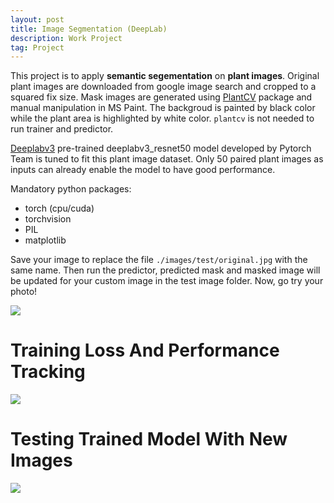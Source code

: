 ```yaml
---
layout: post
title: Image Segmentation (DeepLab)
description: Work Project
tag: Project
---
```


This project is to apply **semantic segementation** on **plant images**. Original plant images are downloaded from google image search and cropped to a squared fix size. Mask images are generated using [PlantCV](https://plantcv.readthedocs.io/en/stable/) package and manual manipulation in MS Paint. The backgroud is painted by black color while the plant area is highlighted by white color. `plantcv` is not needed to run trainer and predictor.

[Deeplabv3](https://pytorch.org/hub/pytorch_vision_deeplabv3_resnet101/) pre-trained deeplabv3_resnet50 model developed by Pytorch Team is tuned to fit this plant image dataset. Only 50 paired plant images as inputs can already enable the model to have good performance.

Mandatory python packages:
- torch (cpu/cuda)
- torchvision
- PIL
- matplotlib

Save your image to replace the file `./images/test/original.jpg` with the same name. Then run the predictor, predicted mask and masked image will be updated for your custom image in the test image folder. Now, go try your photo!

![](http://siyue-zhang.github.io/images/img_seg/data.png)

# Training Loss And Performance Tracking

![](http://siyue-zhang.github.io/images/img_seg/training.png)

# Testing Trained Model With New Images

![](http://siyue-zhang.github.io/images/img_seg/out.jpeg)


